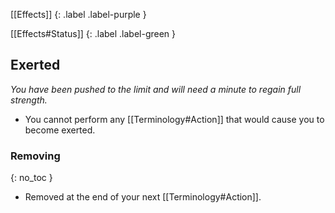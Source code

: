 
[[Effects]]
{: .label .label-purple }

[[Effects#Status]]
{: .label .label-green }

## Exerted
*You have been pushed to the limit and will need a minute to regain full strength.*
* You cannot perform any [[Terminology#Action]] that would cause you to become exerted.
### Removing
{: no_toc }
* Removed at the end of your next [[Terminology#Action]].
